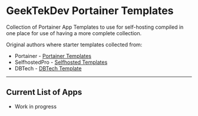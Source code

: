 # GeekTekDev Portainer Templates

Collection of Portainer App Templates to use for self-hosting compiled in one place for use of having a more complete collection.

Original authors where starter templates collected from:

- Portainer - [Portainer Templates](https://github.com/portainer/templates)
- SelfhostedPro - [Selfhosted Templates](https://github.com/SelfhostedPro/selfhosted_templates)
- DBTech - [DBTech Template](https://github.com/dnburgess/dbtechtemplate)

<hr>

## Current List of Apps
 - Work in progress